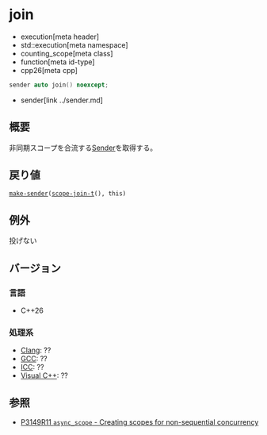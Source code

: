 # join
* execution[meta header]
* std::execution[meta namespace]
* counting_scope[meta class]
* function[meta id-type]
* cpp26[meta cpp]

```cpp
sender auto join() noexcept;
```
* sender[link ../sender.md]

## 概要
非同期スコープを合流する[Sender](../sender.md)を取得する。


## 戻り値
[`make-sender`](../make-sender.md)`(`[`scope-join-t`](../simple_counting_scope.md)`(), this)`


## 例外
投げない


## バージョン
### 言語
- C++26

### 処理系
- [Clang](/implementation.md#clang): ??
- [GCC](/implementation.md#gcc): ??
- [ICC](/implementation.md#icc): ??
- [Visual C++](/implementation.md#visual_cpp): ??


## 参照
- [P3149R11 `async_scope` - Creating scopes for non-sequential concurrency](https://open-std.org/jtc1/sc22/wg21/docs/papers/2025/p3149r11.html)
